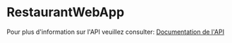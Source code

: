 # RestaurantWebApp
Pour plus d'information sur l'API veuillez consulter: [Documentation de l'API](api-doc.md)

